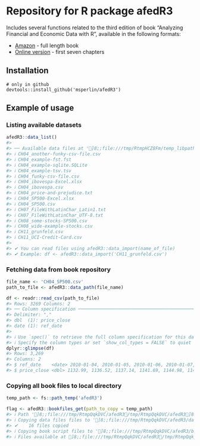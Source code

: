 
# Repository for R package afedR3

Includes several functions related to the third edition of book
“Analyzing Financial and Economic Data with R”, available in the
following formats:

- [Amazon](https://www.amazon.com/dp/B084LSNXMN) - full length book
- [Online version](https://www.msperlin.com/afedR/) - first seven
  chapters

## Installation

    # only in github
    devtools::install_github('msperlin/afedR3')

## Example of usage

### Listing available datasets

``` r
afedR3::data_list()
#> 
#> ── Available data files at ']8;;file:///tmp/RtmpHCZ8Fm/temp_libpathd188171040c7/afedR3/extdata/data/tmp/RtmpHCZ8Fm/temp_libpathd188171040c7/afedR3/extd]8;;
#> ℹ CH04_another-funky-csv-file.csv
#> ℹ CH04_example-fst.fst
#> ℹ CH04_example-sqlite.SQLite
#> ℹ CH04_example-tsv.tsv
#> ℹ CH04_funky-csv-file.csv
#> ℹ CH04_ibovespa-Excel.xlsx
#> ℹ CH04_ibovespa.csv
#> ℹ CH04_price-and-prejudice.txt
#> ℹ CH04_SP500-Excel.xlsx
#> ℹ CH04_SP500.csv
#> ℹ CH07_FileWithLatinChar_Latin1.txt
#> ℹ CH07_FileWithLatinChar_UTF-8.txt
#> ℹ CH08_some-stocks-SP500.csv
#> ℹ CH08_wide-example-stocks.csv
#> ℹ CH11_grunfeld.csv
#> ℹ CH11_UCI-Credit-Card.csv
#> 
#> ✔ You can read files using afedR3::data_import(name_of_file)
#> ✔ Example: df <- afedR3::data_import('CH11_grunfeld.csv')
```

### Fetching data from book repository

``` r
file_name <- 'CH04_SP500.csv'
path_to_file <- afedR3::data_path(file_name)

df <- readr::read_csv(path_to_file)
#> Rows: 3269 Columns: 2
#> ── Column specification ────────────────────────────────────────────────────────
#> Delimiter: ","
#> dbl  (1): price_close
#> date (1): ref_date
#> 
#> ℹ Use `spec()` to retrieve the full column specification for this data.
#> ℹ Specify the column types or set `show_col_types = FALSE` to quiet this message.
dplyr::glimpse(df)
#> Rows: 3,269
#> Columns: 2
#> $ ref_date    <date> 2010-01-04, 2010-01-05, 2010-01-06, 2010-01-07, 2010-01-0…
#> $ price_close <dbl> 1132.99, 1136.52, 1137.14, 1141.69, 1144.98, 1146.98, 1136…
```

### Copying all book files to local directory

``` r
temp_path <- fs::path_temp('afedR3')

flag <- afedR3::bookfiles_get(path_to_copy = temp_path)
#> ℹ Path ']8;;file:///tmp/RtmpQqkDVC/afedR3/tmp/RtmpQqkDVC/afedR3]8;;' does not exists and is created.
#> ℹ Copying data files files to ']8;;file:///tmp/RtmpQqkDVC/afedR3/data/tmp/RtmpQqkDVC/afedR3/data]8;;'
#> ✔    16 files copied
#> ℹ Copying book script files to ']8;;file:///tmp/RtmpQqkDVC/afedR3/book-scripts/tmp/RtmpQqkDVC/afedR3/book-scripts]8;;'
#> ℹ Files available at ]8;;file:///tmp/RtmpQqkDVC/afedR3/tmp/RtmpQqkDVC/afedR3]8;;
```
